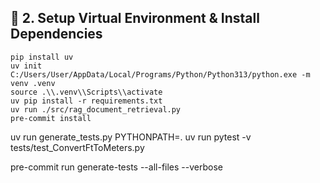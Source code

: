## 🔧 2. Setup Virtual Environment & Install Dependencies

```
pip install uv
uv init
C:/Users/User/AppData/Local/Programs/Python/Python313/python.exe -m venv .venv
source .\\.venv\\Scripts\\activate
uv pip install -r requirements.txt
uv run ./src/rag_document_retrieval.py
pre-commit install
```

uv run generate_tests.py
PYTHONPATH=. uv run pytest -v tests/test_ConvertFtToMeters.py

 pre-commit run generate-tests --all-files --verbose